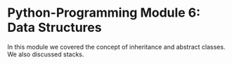 # Python-Programming Module 6: Data Structures
In this module we covered the concept of inheritance and abstract classes. We also discussed stacks.
